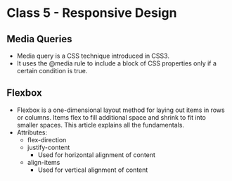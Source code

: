 # Class 5 - Responsive Design

## Media Queries

* Media query is a CSS technique introduced in CSS3.
* It uses the @media rule to include a block of CSS properties only if a certain condition is true.

## Flexbox

* Flexbox is a one-dimensional layout method for laying out items in rows or columns. Items flex to fill additional space and shrink to fit into smaller spaces. This article explains all the fundamentals.
* Attributes:
    * flex-direction
    * justify-content
        * Used for horizontal alignment of content
    * align-items
        * Used for vertical alignment of content